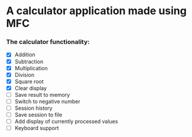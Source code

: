 # A calculator application made using MFC

### The calculator functionality:

- [x] Addition
- [x] Subtraction
- [x] Multiplication
- [x] Division
- [x] Square root
- [x] Clear display
- [ ] Save result to memory
- [ ] Switch to negative number
- [ ] Session history
- [ ] Save session to file
- [ ] Add display of currently processed values
- [ ] Keyboard support
